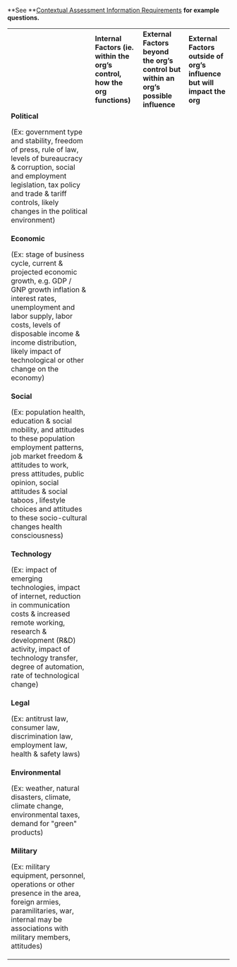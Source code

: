 **See **[Contextual Assessment Information Requirements](Contextual_Assessment_Info_Reqs) **for example questions.**


<table>
  <tr>
   <td colspan="1">
   </td>
   <td colspan="2"><strong>Internal Factors (ie. within the org’s control, how the org functions)</strong>
   </td>
   <td colspan="2"><strong>External Factors beyond the org’s control but within an org’s possible influence</strong>
   </td>
   <td colspan="2"><strong>External Factors outside of org’s influence but will impact the org</strong>
   </td>
  </tr>
  <tr>
   <td><strong>Political</strong>
<p>(Ex: government type and stability, freedom of press, rule of law, levels of bureaucracy & corruption, social and employment legislation, tax policy and trade & tariff controls, likely changes in the political environment)</p>
   </td>
   <td>
   </td>
   <td>
   </td>
   <td>
   </td>
  </tr>
  <tr>
   <td><strong>Economic</strong>
<p>(Ex: stage of business cycle, current & projected economic growth, e.g. GDP / GNP growth inflation & interest rates, unemployment and labor supply, labor costs, levels of disposable income & income distribution, likely impact of technological or other change on the economy)</p>
   </td>
   <td>
   </td>
   <td>
   </td>
   <td>
   </td>
  </tr>
  <tr>
   <td><strong>Social</strong>
<p>(Ex: population health, education & social mobility, and attitudes to these population employment patterns, job market freedom & attitudes to work, press attitudes, public opinion, social attitudes & social taboos , lifestyle choices and attitudes to these socio-cultural changes health consciousness)</p>
   </td>
   <td>
   </td>
   <td>
   </td>
   <td>
   </td>
  </tr>
  <tr>
   <td><strong>Technology</strong>
<p>(Ex: impact of emerging technologies, impact of internet, reduction in communication costs & increased remote working, research & development (R&D) activity,
impact of technology transfer, degree of automation, rate of technological change)</p>
   </td>
   <td>
   </td>
   <td>
   </td>
   <td>
   </td>
  </tr>
  <tr>
   <td><strong>Legal</strong>
<p>(Ex: antitrust law, consumer law, discrimination law, employment law, health & safety laws)</p>
   </td>
   <td>
   </td>
   <td>
   </td>
   <td>
   </td>
  </tr>
  <tr>
   <td><strong>Environmental</strong>
<p>
(Ex: weather, natural disasters, climate, climate change, environmental taxes, demand for "green" products)
   </td>
   <td>
   </td>
   <td>
   </td>
   <td>
   </td>
  </tr>
  <tr>
   <td><strong>Military</strong>
<p>(Ex: military equipment, personnel, operations or other presence in the area, foreign armies, paramilitaries, war, internal may be associations with military members, attitudes)</p>
   </td>
   <td>
   </td>
   <td>
   </td>
   <td>
   </td>
  </tr>
</table>


